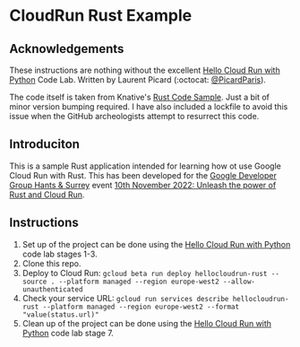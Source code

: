 # CloudRun Rust Example

## Acknowledgements

These instructions are nothing without the excellent [Hello Cloud Run with Python](https://codelabs.developers.google.com/codelabs/cloud-run-hello-python3) Code Lab. Written by Laurent Picard (:octocat: [@PicardParis](https://github.com/PicardParis)).

The code itself is taken from Knative's [Rust Code Sample](https://github.com/knative/docs/tree/main/code-samples/community/serving/helloworld-rust). Just a bit of minor version bumping required. I have also included a lockfile to avoid this issue when the GitHub archeologists attempt to resurrect this code.

## Introduciton

This is a sample Rust application intended for learning how ot use Google Cloud Run with Rust. This has been developed for the [Google Developer Group Hants & Surrey](https://www.meetup.com/google-developer-group-hants-surrey/) event [10th November 2022: Unleash the power of Rust and Cloud Run](https://www.meetup.com/google-developer-group-hants-surrey/events/288970824/).

## Instructions

1. Set up of the project can be done using the [Hello Cloud Run with Python](https://codelabs.developers.google.com/codelabs/cloud-run-hello-python3) code lab stages 1-3.
2. Clone this repo.
3. Deploy to Cloud Run: `gcloud beta run deploy hellocloudrun-rust --source . --platform managed --region europe-west2 --allow-unauthenticated`
4. Check your service URL: `gcloud run services describe hellocloudrun-rust --platform managed --region europe-west2 --format "value(status.url)"`
5. Clean up of the project can be done using the [Hello Cloud Run with Python](https://codelabs.developers.google.com/codelabs/cloud-run-hello-python3) code lab stage 7.
